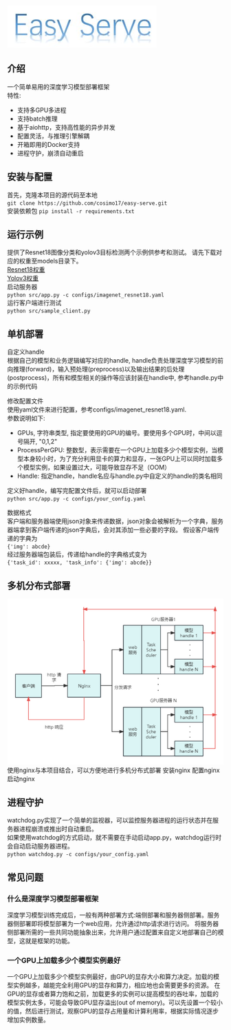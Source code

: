 
![logo](assets/logo.jpg)
## 介绍
一个简单易用的深度学习模型部署框架    
特性:
+ 支持多GPU多进程
+ 支持batch推理
+ 基于aiohttp，支持高性能的异步并发
+ 配置灵活，与推理引擎解耦
+ 开箱即用的Docker支持
+ 进程守护，崩溃自动重启

## 安装与配置
首先，克隆本项目的源代码至本地    
`git clone https://github.com/cosimo17/easy-serve.git`    
安装依赖包
`pip install -r requirements.txt`    
## 运行示例
提供了Resnet18图像分类和yolov3目标检测两个示例供参考和测试。
请先下载对应的权重至models目录下。    
[Resnet18权重](https://github.com/onnx/models/blob/main/vision/classification/resnet/model/resnet18-v1-7.onnx)    
[Yolov3权重](https://github.com/onnx/models/blob/main/vision/object_detection_segmentation/yolov3/model/yolov3-10.onnx)    
启动服务器    
`python src/app.py -c configs/imagenet_resnet18.yaml`    
运行客户端进行测试    
`python src/sample_client.py`    

## 单机部署
自定义handle    
根据自己的模型和业务逻辑编写对应的handle, handle负责处理深度学习模型的前向推理(forward)，输入预处理(preprocess)以及输出结果的后处理(postprocess)，所有和模型相关的操作等应该封装在handle中,
参考handle.py中的示例代码    

修改配置文件    
使用yaml文件来进行配置，参考configs/imagenet_resnet18.yaml.    
参数说明如下:
+ GPUs, 字符串类型, 指定要使用的GPU的编号。要使用多个GPU时，中间以逗号隔开, "0,1,2"
+ ProcessPerGPU: 整数型，表示需要在一个GPU上加载多少个模型实例，当模型本身较小时，为了充分利用显卡的算力和显存，一张GPU上可以同时加载多个模型实例，如果设置过大，可能导致显存不足（OOM）
+ Handle: 指定handle，handle名应与handle.py中自定义的handle的类名相同    

定义好handle，编写完配置文件后，就可以启动部署    
`python src/app.py -c configs/your_config.yaml`    

数据格式    
客户端和服务器端使用json对象来传递数据，json对象会被解析为一个字典，服务器端拿到客户端传递的json字典后，会对其添加一些必要的字段。
假设客户端传递的字典为    
`{'img': abcde}`    
经过服务器端包装后，传递给handle的字典格式变为    
`{'task_id': xxxxx, 'task_info': {'img': abcde}}`
## 多机分布式部署
![分布式部署](assets/分布式部署概念图.png)    
使用nginx与本项目结合，可以方便地进行多机分布式部署
安装nginx
配置nginx
启动nginx
## 进程守护
watchdog.py实现了一个简单的监视器，可以监控服务器进程的运行状态并在服务器进程崩溃或推出时自动重启。    
如果使用watchdog的方式启动，就不需要在手动启动app.py，watchdog运行时会自动启动服务器进程。    
`python watchdog.py -c configs/your_config.yaml`

## 常见问题
### 什么是深度学习模型部署框架
深度学习模型训练完成后，一般有两种部署方式:端侧部署和服务器侧部署。服务器侧部署即将模型部署为一个web应用，允许通过http请求进行访问。
将服务器侧部署所需的一些共同功能抽象出来，允许用户通过配置来自定义地部署自己的模型，这就是框架的功能。
### 一个GPU上加载多少个模型实例最好
一个GPU上加载多少个模型实例最好，由GPU的显存大小和算力决定。加载的模型实例越多，越能完全利用GPU的显存和算力，相应地也会需要更多的资源。
在GPU的显存或者算力饱和之前，加载更多的实例可以提高模型的吞吐率，加载的模型实例太多，可能会导致GPU显存溢出(out of memory)。可以先设置一个较小的值，然后进行测试，观察GPU的显存占用量和计算利用率，根据实际情况逐步增加实例数量。
